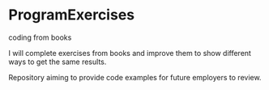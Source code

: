# ProgramExercises
coding from books

I will complete exercises from books and improve them to show different ways to get the same results.

Repository aiming to provide code examples for future employers to review.
